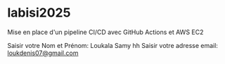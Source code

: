 # labisi2025
Mise en place d'un pipeline CI/CD avec GitHub Actions et AWS EC2

Saisir votre Nom et Prénom: Loukala Samy hh
Saisir votre adresse email: loukdenis07@gmail.com
